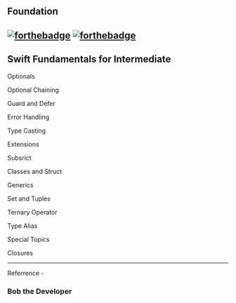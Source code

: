 ## Foundation


[![forthebadge](http://forthebadge.com/images/badges/made-with-swift.svg)](http://forthebadge.com) [![forthebadge](http://forthebadge.com/images/badges/built-with-love.svg)](http://forthebadge.com)
----


## Swift Fundamentals for Intermediate

Optionals

Optional Chaining

Guard and Defer

Error Handling

Type Casting 

Extensions

Subsrict

Classes and Struct

Generics

Set and Tuples

Ternary Operator

Type Alias

Special Topics

Closures



----
Referrence -

### Bob the Developer

